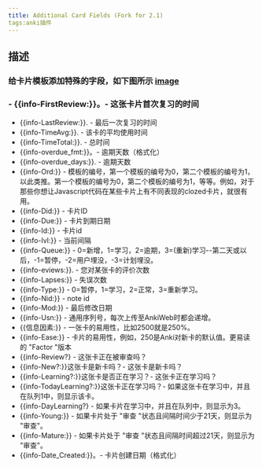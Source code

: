 ```yaml
---
title: Additional Card Fields (Fork for 2.1)
tags:anki插件
---
```

## 描述
### 给卡片模板添加特殊的字段，如下图所示 [image](http://tuchuang.lifeupnote.com/blog/20200814/63bi9KErxTP5.png?imageslim)
### - {{info-FirstReview:}}。- 这张卡片首次复习的时间
- {{info-LastReview:}}. - 最后一次复习的时间
- {{info-TimeAvg:}}. - 该卡的平均使用时间
- {{info-TimeTotal:}}. - 总时间
- {{info-overdue_fmt:}}。- 逾期天数（格式化）
- {{info-overdue_days:}}. - 逾期天数
- {{info-Ord:}} - 模板的编号，第一个模板的编号为0，第二个模板的编号为1，以此类推。第一个模板的编号为0，第二个模板的编号为1，等等。例如，对于那些你想让Javascript代码在某些卡片上有不同表现的clozed卡片，就很有用。
- {{info-Did:}} - 卡片ID
- {{info-Due:}} - 卡片到期日期
- {{info-Id:}} - 卡片id
- {{info-Ivl:}} - 当前间隔
- {{info-Queue:}} - 0=新增，1=学习，2=逾期，3=(重新)学习--第二天或以后，-1=暂停，-2=用户埋没，-3=计划埋没。
- {{info-eviews:}}. - 您对某张卡的评价次数
- {{info-Lapses:}} - 失误次数
- {{info-Type:}} - 0=暂停，1=学习，2=正常，3=重新学习。
- {{info-Nid:}} - note id
- {{info-Mod:}} - 最后修改日期
- {{info-Usn:}} - 通用序列号，每次上传至AnkiWeb时都会递增。
- {{信息因素:}} - 一张卡的易用性，比如2500就是250%。
- {{info-Ease:}} - 卡片的易用性，例如，250是Anki对新卡的默认值。更易读的 "Factor "版本
- {{info-Review?} - 这张卡正在被审查吗？
- {{info-New?:}}这张卡是新卡吗？- 这张卡是新卡吗？
- {{info-Learning?:}}这张卡是否正在学习？- 这张卡正在学习吗？
- {{info-TodayLearning?:}}这张卡正在学习吗？- 如果这张卡在学习中，并且在队列1中，则显示该卡。
- {{info-DayLearning?} - 如果卡片在学习中，并且在队列中，则显示为3。
- {{info-Young:}} - 如果卡片处于 "审查 "状态且间隔时间少于21天，则显示为 "审查"。
- {{info-Mature:}} - 如果卡片处于 "审查 "状态且间隔时间超过21天，则显示为 "审查"。
- {{info-Date_Created:}}。- 卡片创建日期（格式化）
